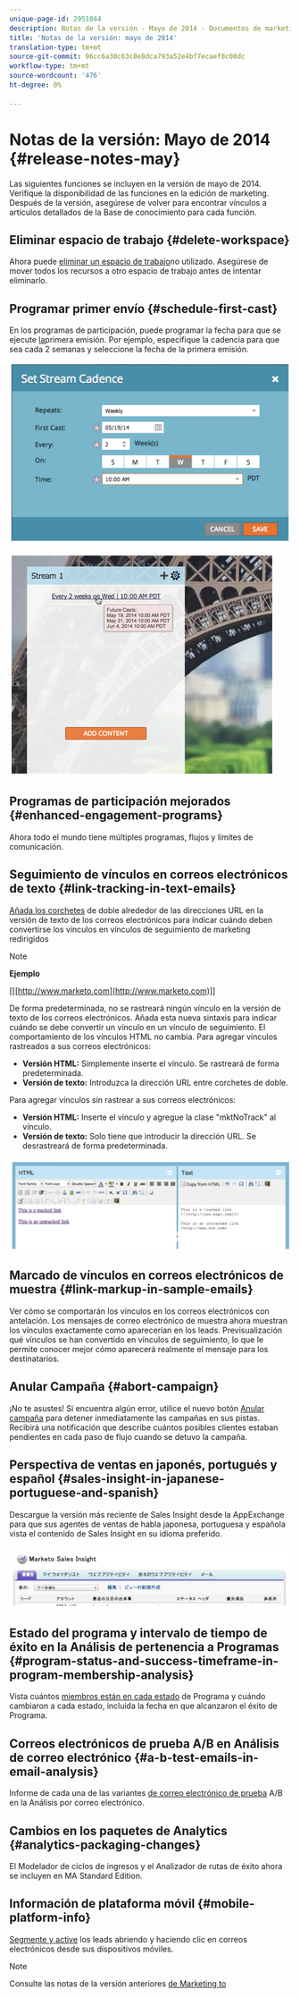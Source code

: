 ```yaml
---
unique-page-id: 2951044
description: Notas de la versión - Mayo de 2014 - Documentos de marketing - Documentación del producto
title: 'Notas de la versión: mayo de 2014'
translation-type: tm+mt
source-git-commit: 96cc6a30c63c8e8dca793a52e4bf7ecaef8c08dc
workflow-type: tm+mt
source-wordcount: '476'
ht-degree: 0%

---
```



# Notas de la versión: Mayo de 2014 {#release-notes-may}

Las siguientes funciones se incluyen en la versión de mayo de 2014. Verifique la disponibilidad de las funciones en la edición de marketing. Después de la versión, asegúrese de volver para encontrar vínculos a artículos detallados de la Base de conocimiento para cada función.

## Eliminar espacio de trabajo {#delete-workspace}

Ahora puede [eliminar un espacio de trabajo](../../product-docs/administration/workspaces-and-person-partitions/delete-a-workspace.md)no utilizado. Asegúrese de mover todos los recursos a otro espacio de trabajo antes de intentar eliminarlo.

## Programar primer envío {#schedule-first-cast}

En los programas de participación, puede programar la fecha para que se ejecute [la](../../product-docs/email-marketing/drip-nurturing/engagement-program-streams/set-stream-cadence.md)primera emisión. Por ejemplo, especifique la cadencia para que sea cada 2 semanas y seleccione la fecha de la primera emisión.

![](assets/image2014-9-22-11-3a57-3a36.png)

![](assets/image2014-9-22-11-3a57-3a54.png)

## Programas de participación mejorados {#enhanced-engagement-programs}

Ahora todo el mundo tiene múltiples programas, flujos y límites de comunicación.

## Seguimiento de vínculos en correos electrónicos de texto {#link-tracking-in-text-emails}

[Añada los corchetes](../../product-docs/email-marketing/general/functions-in-the-editor/add-tracked-links-to-a-text-email.md) de doble alrededor de las direcciones URL en la versión de texto de los correos electrónicos para indicar cuándo deben convertirse los vínculos en vínculos de seguimiento de marketing redirigidos

>[!NOTE]
>
>**Ejemplo**
>
>[[[http://www.marketo.com](http://www.marketo.com)]]

De forma predeterminada, no se rastreará ningún vínculo en la versión de texto de los correos electrónicos. Añada esta nueva sintaxis para indicar cuándo se debe convertir un vínculo en un vínculo de seguimiento. El comportamiento de los vínculos HTML no cambia.  Para agregar vínculos rastreados a sus correos electrónicos:

* **Versión HTML:** Simplemente inserte el vínculo. Se rastreará de forma predeterminada.
* **Versión de texto:** Introduzca la dirección URL entre corchetes de doble.

Para agregar vínculos sin rastrear a sus correos electrónicos:

* **Versión HTML:** Inserte el vínculo y agregue la clase &quot;mktNoTrack&quot; al vínculo.
* **Versión de texto:** Solo tiene que introducir la dirección URL. Se desrastreará de forma predeterminada.

![](assets/image2014-9-22-12-3a1-3a34.png)

## Marcado de vínculos en correos electrónicos de muestra {#link-markup-in-sample-emails}

Ver cómo se comportarán los vínculos en los correos electrónicos con antelación. Los mensajes de correo electrónico de muestra ahora muestran los vínculos exactamente como aparecerían en los leads. Previsualización qué vínculos se han convertido en vínculos de seguimiento, lo que le permite conocer mejor cómo aparecerá realmente el mensaje para los destinatarios.

## Anular Campaña {#abort-campaign}

¡No te asustes! Si encuentra algún error, utilice el nuevo botón [Anular campaña](../../product-docs/core-marketo-concepts/smart-campaigns/using-smart-campaigns/abort-a-smart-campaign.md) para detener inmediatamente las campañas en sus pistas. Recibirá una notificación que describe cuántos posibles clientes estaban pendientes en cada paso de flujo cuando se detuvo la campaña.

## Perspectiva de ventas en japonés, portugués y español {#sales-insight-in-japanese-portuguese-and-spanish}

Descargue la versión más reciente de Sales Insight desde la AppExchange para que sus agentes de ventas de habla japonesa, portuguesa y española vista el contenido de Sales Insight en su idioma preferido.

![](assets/image2014-9-22-12-3a2-3a12.png)

## Estado del programa y intervalo de tiempo de éxito en la Análisis de pertenencia a Programas {#program-status-and-success-timeframe-in-program-membership-analysis}

Vista cuántos [miembros están en cada estado](../../product-docs/reporting/revenue-cycle-analytics/program-analytics/build-a-program-membership-analysis-report-that-lists-leads.md) de Programa y cuándo cambiaron a cada estado, incluida la fecha en que alcanzaron el éxito de Programa.

## Correos electrónicos de prueba A/B en Análisis de correo electrónico {#a-b-test-emails-in-email-analysis}

Informe de cada una de las variantes [de correo electrónico de prueba](../../product-docs/reporting/revenue-cycle-analytics/email-analysis/build-an-email-analysis-report-that-shows-program-information.md) A/B en la Análisis por correo electrónico.

## Cambios en los paquetes de Analytics {#analytics-packaging-changes}

El Modelador de ciclos de ingresos y el Analizador de rutas de éxito ahora se incluyen en MA Standard Edition.

## Información de plataforma móvil {#mobile-platform-info}

[Segmente y active](../../product-docs/reporting/basic-reporting/report-activity/build-a-people-performance-report-with-mobile-platform-columns.md) los leads abriendo y haciendo clic en correos electrónicos desde sus dispositivos móviles.

>[!NOTE]
>
>Consulte las notas de la versión anteriores [de Marketing to](http://docs.marketo.com/display/docs/release+notes)

